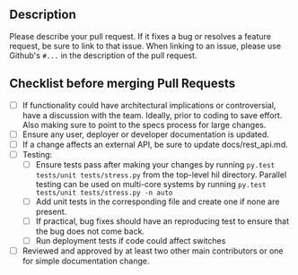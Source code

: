 ## Description

Please describe your pull request. If it fixes a bug or resolves a feature request, be sure to link to that issue. When linking to an issue, please use Github's `#...` in the description of the pull request.

## Checklist before merging Pull Requests

- [ ] If functionality could have architectural implications or controversial, have a discussion with the team. Ideally, prior to coding to save effort. Also making sure to point to the specs process for large changes.
- [ ] Ensure any user, deployer or developer documentation is updated.
- [ ] If a change affects an external API, be sure to update docs/rest\_api.md.
- [ ] Testing:
  - [ ] Ensure tests pass after making your changes by running `py.test tests/unit tests/stress.py` from the top-level hil directory. Parallel testing can be used on multi-core systems by running `py.test tests/unit tests/stress.py -n auto`
  - [ ] Add unit tests in the corresponding file and create one if none are present.
  - [ ] If practical, bug fixes should have an reproducing test to ensure that the bug does not come back.
  - [ ] Run deployment tests if code could affect switches
- [ ] Reviewed and approved by at least two other main contributors or one for simple documentation change.
